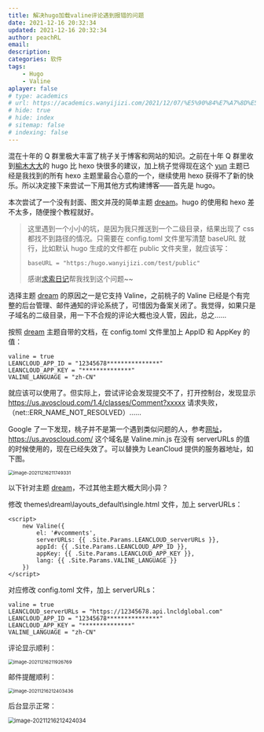 ```yaml
---
title: 解决hugo加载valine评论遇到报错的问题
date: 2021-12-16 20:32:34
updated: 2021-12-16 20:32:34
author: peachRL
email: 
description: 
categories: 软件
tags: 
	- Hugo
	- Valine
aplayer: false
# type: academics
# url: https://academics.wanyijizi.com/2021/12/07/%E5%90%84%E7%A7%8D%E5%AD%A6%E6%9C%AF%E6%8A%A5%E5%91%8A%E7%9A%84PPT%E5%BA%94%E8%AF%A5%E6%80%8E%E4%B9%88%E5%81%9A/
# hide: true
# hide: index
# sitemap: false
# indexing: false
---
```


混在十年的 Q 群里极大丰富了桃子关于博客和网站的知识。之前在十年 Q 群里收到[榆木大大](https://zhufan.net/)的 hugo 比 hexo 快很多的建议，加上桃子觉得现在这个 [yun](https://github.com/YunYouJun/hexo-theme-yun) 主题已经是我找到的所有 hexo 主题里最合心意的一个，继续使用 hexo 获得不了新的快乐。所以决定接下来尝试一下用其他方式构建博客——首先是 hugo。

<!-- more -->

本次尝试了一个没有封面、图文并茂的简单主题 [dream](https://github.com/g1eny0ung/hugo-theme-dream)。hugo 的使用和 hexo 差不太多，随便搜个教程就好。

>这里遇到一个小小的坑，是因为我只推送到一个二级目录，结果出现了 css 都找不到路径的情况。只需要在 config.toml 文件里写清楚 baseURL 就行，比如默认 hugo 生成的文件都在 public 文件夹里，就应该写：
>
>```
>baseURL = "https:/hugo.wanyijizi.com/test/public"
>```
>
>感谢[求索日记](https://xiabanlo.cn)帮我找到这个问题~~

选择主题 [dream](https://github.com/g1eny0ung/hugo-theme-dream) 的原因之一是它支持 Valine，之前桃子的 Valine 已经是个有完整的后台管理、邮件通知的评论系统了，可惜因为备案关闭了。我觉得，如果只是子域名的二级目录，用一下不合规的评论大概也没人管，因此，总之……

按照 [dream](https://github.com/g1eny0ung/hugo-theme-dream) 主题自带的文档，在 config.toml 文件里加上 AppID 和 AppKey 的值：

```
valine = true
LEANCLOUD_APP_ID = "12345678***************"
LEANCLOUD_APP_KEY = "**************"
VALINE_LANGUAGE = "zh-CN"
```

就应该可以使用了。但实际上，尝试评论会发现提交不了，打开控制台，发现显示 https://us.avoscloud.com/1.4/classes/Comment?xxxxx 请求失败，（net::ERR_NAME_NOT_RESOLVED）……

Google 了一下发现，桃子并不是第一个遇到类似问题的人，参考[网址](https://ethant.top/articles/hexo541u/#valine%E8%8E%B7%E5%8F%96%E8%AF%84%E8%AE%BA%E5%A4%B1%E8%B4%A5)，https://us.avoscloud.com/ 这个域名是 Valine.min.js 在没有 serverURLs 的值的时候使用的，现在已经失效了。可以替换为 LeanCloud 提供的服务器地址，如下图。

<img src="https://image.wanyijizi.com/20211216/image-20211216211749331.png" alt="image-20211216211749331" style="zoom: 67%;" />

以下针对主题 [dream](https://github.com/g1eny0ung/hugo-theme-dream)，不过其他主题大概大同小异？

修改 themes\dream\layouts\_default\single.html 文件，加上 serverURLs：

```
<script>
    new Valine({
        el: '#vcomments',
        serverURLs: {{ .Site.Params.LEANCLOUD_serverURLs }},
        appId: {{ .Site.Params.LEANCLOUD_APP_ID }},
        appKey: {{ .Site.Params.LEANCLOUD_APP_KEY }},
        lang: {{ .Site.Params.VALINE_LANGUAGE }}
    })
</script>
```

对应修改 config.toml 文件，加上 serverURLs：

```
valine = true
LEANCLOUD_serverURLs = "https://12345678.api.lncldglobal.com"
LEANCLOUD_APP_ID = "12345678***************"
LEANCLOUD_APP_KEY = "**************"
VALINE_LANGUAGE = "zh-CN"
```

评论显示顺利：

<img src="https://image.wanyijizi.com/20211216/image-20211216211926769.png" alt="image-20211216211926769" style="zoom:67%;" />

邮件提醒顺利：

<img src="https://image.wanyijizi.com/20211216/image-20211216212403436.png" alt="image-20211216212403436" style="zoom: 67%;" />

后台显示正常：

<img src="https://image.wanyijizi.com/20211216/image-20211216212424034.png" alt="image-20211216212424034" style="zoom:80%;" />
